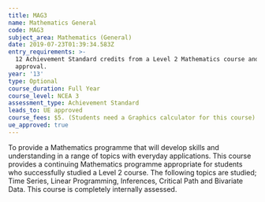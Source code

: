 ```yaml
---
title: MAG3
name: Mathematics General
code: MAG3
subject_area: Mathematics (General)
date: 2019-07-23T01:39:34.583Z
entry_requirements: >-
  12 Achievement Standard credits from a Level 2 Mathematics course and HOF/TIC
  approval.
year: '13'
type: Optional
course_duration: Full Year
course_level: NCEA 3
assessment_type: Achievement Standard
leads_to: UE approved
course_fees: $5. (Students need a Graphics calculator for this course)
ue_approved: true
---
```

To provide a Mathematics programme that will develop skills and understanding in a range of topics with everyday applications. This course provides a continuing Mathematics programme appropriate for students who successfully studied a Level 2 course. The following topics are studied; Time Series, Linear Programming, Inferences, Critical Path and Bivariate Data. This course is completely internally assessed.
